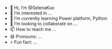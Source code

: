 - 👋 Hi, I’m @SelenaKuo
- 👀 I’m interested in ...
- 🌱 I’m currently learning Power platform, Python
- 💞️ I’m looking to collaborate on ...
- 📫 How to reach me ...
- 😄 Pronouns: ...
- ⚡ Fun fact: ...

<!---
SelenaKuo/SelenaKuo is a ✨ special ✨ repository because its `README.md` (this file) appears on your GitHub profile.
You can click the Preview link to take a look at your changes.
--->
